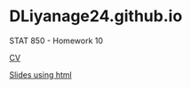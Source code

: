 # DLiyanage24.github.io
STAT 850 - Homework 10

[CV](Dinuwanthi_Liyanage_Resume.pdf)

[Slides using html](Presentation1.qmd)
